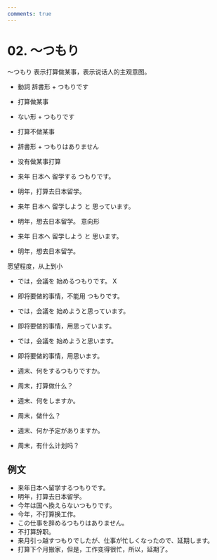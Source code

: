 ```yaml
---
comments: true
---
```


# 02. ～つもり

～つもり 表示打算做某事，表示说话人的主观意图。

- 動詞 辞書形 + つもりです
- 打算做某事
- ない形 + つもりです
- 打算不做某事
- 辞書形 + つもりはありません
- 没有做某事打算

- 来年 日本へ 留学する つもりです。
- 明年，打算去日本留学。
- 来年 日本へ 留学しよう と 思っています。
- 明年，想去日本留学。 意向形
- 来年 日本へ 留学しよう と 思います。
- 明年，想去日本留学。 

愿望程度，从上到小

- では，会議を 始めるつもりです。  X 
- 即将要做的事情，不能用 つもりです。
- では，会議を 始めようと思っています。
- 即将要做的事情，用思っています。
- では，会議を 始めようと思います。
- 即将要做的事情，用思います。


- 週末、何をするつもりですか。
- 周末，打算做什么？
- 週末、何をしますか。
- 周末，做什么？
- 週末、何か予定がありますか。
- 周末，有什么计划吗？

## 例文

- 来年日本へ留学するつもりです。
- 明年，打算去日本留学。
- 今年は国へ換えらないつもりです。
- 今年，不打算换工作。
- この仕事を辞めるつもりはありません。
- 不打算辞职。
- 来月引っ越すつもりでしたが、仕事が忙しくなったので、延期します。
- 打算下个月搬家，但是，工作变得很忙，所以，延期了。

